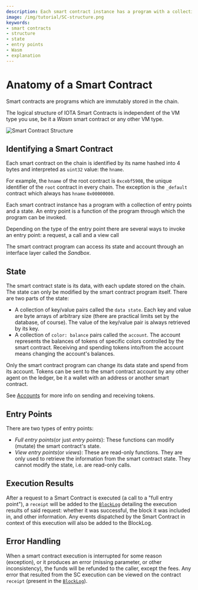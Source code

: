 ```yaml
---
description: Each smart contract instance has a program with a collection of entry points and a state. 
image: /img/tutorial/SC-structure.png
keywords:
- smart contracts
- structure
- state
- entry points
- Wasm
- explanation
---
```


# Anatomy of a Smart Contract

Smart contracts are programs which are immutably stored in the chain.

The logical structure of IOTA Smart Contracts is independent of the VM type you
use, be it a _Wasm_ smart contract or any other VM type.

![Smart Contract Structure](/img/tutorial/SC-structure.png)

## Identifying a Smart Contract

Each smart contract on the chain is identified by its name hashed into 4 bytes
and interpreted as `uint32` value: the `hname`.

For example, the `hname` of the root contract is `0xcebf5908`, the unique identifier of the
`root` contract in every chain. The exception is the `_default` contract which always has `hname` `0x00000000`.

Each smart contract instance has a program with a collection of entry points and
a state. An entry point is a function of the program through which the program
can be invoked.

Depending on the type of the entry point there are several ways to invoke an entry point: a request, a call and a view call

The smart contract program can access its state and account through an interface
layer called the _Sandbox_.

## State

The smart contract state is its data, with each update stored on the chain. The
state can only be modified by the smart contract program itself. There are two
parts of the state:

- A collection of key/value pairs called the `data state`. Each key and value
  are byte arrays of arbitrary size (there are practical limits set by the
  database, of course). The value of the key/value pair is always retrieved by
  its key.
- A collection of `color: balance` pairs called the `account`. The account
  represents the balances of tokens of specific colors controlled by the smart
  contract. Receiving and spending tokens into/from the account means changing
  the account's balances.

Only the smart contract program can change its data state and spend from its
account. Tokens can be sent to the smart contract account by any other agent on
the ledger, be it a wallet with an address or another smart contract.

See [Accounts](../core_concepts/accounts/how-accounts-work.md) for more info on sending and receiving tokens.

## Entry Points

There are two types of entry points:

- _Full entry points_(or just _entry points_): These functions can modify
  (mutate) the smart contract's state.
- _View entry points_(or _views_): These are read-only functions. They are only used
  to retrieve the information from the smart contract state. They cannot
  modify the state, i.e. are read-only calls.

## Execution Results

After a request to a Smart Contract is executed (a call to a "full entry point"),
a `receipt` will be added to the [`BlockLog`](../core_concepts/core_contracts/blocklog.md)
detailing the execution results of said request: whether it was successful, the block it was
included in, and other information. Any events dispatched by the Smart Contract in context of
this execution will also be added to the BlockLog.

## Error Handling

When a smart contract execution is interrupted for some reason (exception), or it produces an
error (missing parameter, or other inconsistency), the funds will be refunded to the caller,
except the fees. Any error that resulted from the SC execution can be viewed on the contract
`receipt` (present in the [`BlockLog`](../core_concepts/core_contracts/blocklog.md)).
